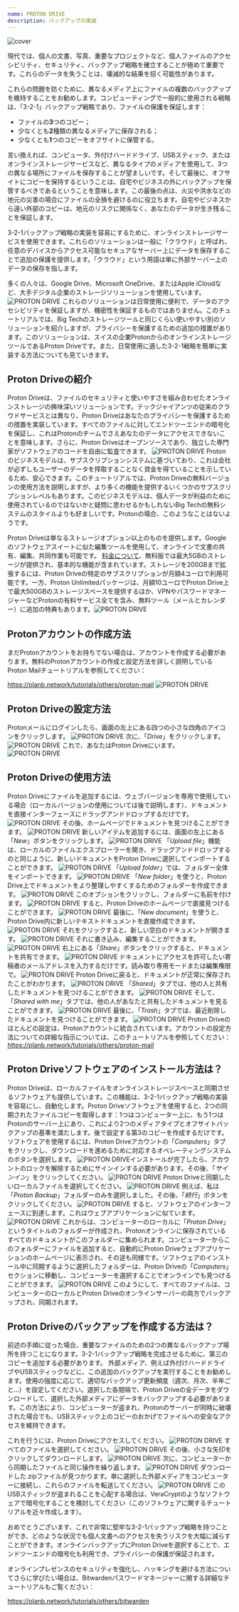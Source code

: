 ```yaml
---
name: PROTON DRIVE
description: バックアップの実装
---
```

![cover](assets/cover.webp)

現代では、個人の文書、写真、重要なプロジェクトなど、個人ファイルのアクセシビリティ、セキュリティ、バックアップ戦略を確立することが極めて重要です。これらのデータを失うことは、壊滅的な結果を招く可能性があります。

これらの問題を防ぐために、異なるメディア上にファイルの複数のバックアップを維持することをお勧めします。コンピューティングで一般的に使用される戦略は、「3-2-1」バックアップ戦略であり、ファイルの保護を保証します：
- ファイルの**3**つのコピー；
- 少なくとも**2**種類の異なるメディアに保存される；
- 少なくとも**1**つのコピーをオフサイトに保管する。

言い換えれば、コンピュータ、外付けハードドライブ、USBスティック、またはオンラインストレージサービスなど、異なるタイプのメディアを使用して、3つの異なる場所にファイルを保存することが望ましいです。そして最後に、オフサイトにコピーを保持するということは、自宅やビジネスの外にバックアップを保管するべきであるということを意味します。この最後の点は、火災や洪水などの地元の災害の場合にファイルの全損を避けるのに役立ちます。自宅やビジネスから遠い外部のコピーは、地元のリスクに関係なく、あなたのデータが生き残ることを保証します。

3-2-1バックアップ戦略の実装を容易にするために、オンラインストレージサービスを使用できます。これらのソリューションは一般に「クラウド」と呼ばれ、任意のデバイスからアクセス可能なセキュアなサーバー上にデータを保存することで追加の保護を提供します。「クラウド」という用語は単に外部サーバー上のデータの保存を指します。

多くの人々は、Google Drive、Microsoft OneDrive、またはApple iCloudなど、大手デジタル企業のストレージソリューションを使用しています。
![PROTON DRIVE](assets/notext/01.webp)
これらのソリューションは日常使用に便利で、データのアクセシビリティを保証しますが、機密性を保証するものではありません。このチュートリアルでは、Big Techのストレージツールと同じくらい使いやすい別のソリューションを紹介しますが、プライバシーを保護するための追加の措置があります。このソリューションは、スイスの企業ProtonからのオンラインストレージツールであるProton Driveです。また、日常使用に適した3-2-1戦略を簡単に実装する方法についても見ていきます。

## Proton Driveの紹介
Proton Driveは、ファイルのセキュリティと使いやすさを組み合わせたオンラインストレージの興味深いソリューションです。テックジャイアンツの従来のクラウドサービスとは異なり、Proton Driveはあなたのプライバシーを保護するための措置を実装しています。すべてのファイルに対してエンドツーエンドの暗号化を保証し、これはProtonのチームでさえあなたのデータにアクセスできないことを意味します。さらに、Proton Driveはオープンソースであり、独立した専門家がソフトウェアのコードを自由に監査できます。
![PROTON DRIVE](assets/notext/02.webp)
Protonのビジネスモデルは、サブスクリプションシステムに基づいており、これは会社が必ずしもユーザーのデータを搾取することなく資金を得ていることを示しているため、安心できます。このチュートリアルでは、Proton Driveの無料バージョンの使用方法を説明しますが、より多くの機能を提供するいくつかのサブスクリプションレベルもあります。このビジネスモデルは、個人データが利益のために使用されているのではないかと疑問に思わせるかもしれないBig Techの無料システムのスタイルよりも好ましいです。Protonの場合、このようなことはないようです。

Proton Driveは単なるストレージオプション以上のものを提供します。Googleのソフトウェアスイートに似た編集ツールを使用して、オンラインで文書の共有、編集、共同作業も可能です。
[料金について](https://proton.me/pricing)、無料版では最大5GBのストレージが提供され、基本的な機能が含まれています。ストレージを200GBまで拡張するには、Proton Driveの特定のサブスクリプションが月額4ユーロで利用可能です。一方、Proton Unlimitedパッケージは、月額10ユーロでProton Drive上で最大500GBのストレージスペースを提供するほか、VPNやパスワードマネージャーなどProtonの有料サービス全てを含み、無料ツール（メールとカレンダー）に追加の特典もあります。![PROTON DRIVE](assets/notext/03.webp)
## Protonアカウントの作成方法

まだProtonアカウントをお持ちでない場合は、アカウントを作成する必要があります。無料のProtonアカウントの作成と設定方法を詳しく説明しているProton Mailチュートリアルを参照してください：

https://planb.network/tutorials/others/proton-mail
![PROTON DRIVE](assets/notext/04.webp)
## Proton Driveの設定方法

Protonメールにログインしたら、画面の左上にある四つの小さな四角のアイコンをクリックします。
![PROTON DRIVE](assets/notext/05.webp)
次に、「*Drive*」をクリックします。
![PROTON DRIVE](assets/notext/06.webp)
これで、あなたはProton Driveにいます。
![PROTON DRIVE](assets/notext/07.webp)
## Proton Driveの使用方法
Proton Driveにファイルを追加するには、ウェブバージョンを専用で使用している場合（ローカルバージョンの使用については後で説明します）、ドキュメントを直接インターフェースにドラッグアンドドロップするだけです。 ![PROTON DRIVE](assets/notext/08.webp) その後、ホームページでドキュメントを見つけることができます。 ![PROTON DRIVE](assets/notext/09.webp) 新しいアイテムを追加するには、画面の左上にある「*New*」ボタンをクリックします。 ![PROTON DRIVE](assets/notext/10.webp) 「*Upload file*」機能は、ローカルのファイルエクスプローラーを開き、ドラッグアンドドロップするのと同じように、新しいドキュメントをProton Driveに選択してインポートすることができます。 ![PROTON DRIVE](assets/notext/11.webp) 「*Upload folder*」では、フォルダー全体をインポートできます。 ![PROTON DRIVE](assets/notext/12.webp) 「*New folder*」を使うと、Proton Drive上でドキュメントをより整理しやすくするためのフォルダーを作成できます。 ![PROTON DRIVE](assets/notext/13.webp) このオプションをクリックし、フォルダーに名前を付けます。 ![PROTON DRIVE](assets/notext/14.webp) すると、Proton Driveのホームページで直接見つけることができます。 ![PROTON DRIVE](assets/notext/15.webp) 最後に、「*New document*」を使うと、Proton Drive内に新しいテキストドキュメントを直接作成できます。 ![PROTON DRIVE](assets/notext/16.webp) それをクリックすると、新しい空白のドキュメントが開きます。 ![PROTON DRIVE](assets/notext/17.webp) それに書き込み、編集することができます。 ![PROTON DRIVE](assets/notext/18.webp) 右上にある「*Share*」ボタンをクリックすると、ドキュメントを共有できます。 ![PROTON DRIVE](assets/notext/19.webp) ドキュメントにアクセスを許可したい寄稿者のメールアドレスを入力するだけです。読み取り専用モードまたは編集権限で。 ![PROTON DRIVE](assets/notext/20.webp) Proton Driveに戻ると、ドキュメントが正常に保存されたことがわかります。 ![PROTON DRIVE](assets/notext/21.webp) 「*Shared*」タブでは、他の人と共有したドキュメントを見つけることができます。 ![PROTON DRIVE](assets/notext/22.webp) そして、「*Shared with me*」タブでは、他の人があなたと共有したドキュメントを見ることができます。 ![PROTON DRIVE](assets/notext/23.webp) 最後に、「*Trash*」タブでは、最近削除したドキュメントを見つけることができます。 ![PROTON DRIVE](assets/notext/24.webp) Proton Driveのほとんどの設定は、Protonアカウントに統合されています。アカウントの設定方法についての詳細な指示については、このチュートリアルを参照してください：
https://planb.network/tutorials/others/proton-mail

## Proton Driveソフトウェアのインストール方法は？
Proton Driveは、ローカルファイルをオンラインストレージスペースと同期させるソフトウェアも提供しています。この機能は、3-2-1バックアップ戦略の実装を容易にし、自動化します。Proton Driveソフトウェアを使用すると、2つの同期されたファイルコピーを取得します：1つはコンピューター上に、もう1つはProtonのサーバー上にあり、これにより2つのメディアタイプとオフサイトバックアップの基準を満たします。後で設定する第3のコピーを作成するだけです。
ソフトウェアを使用するには、Proton Driveアカウントの「*Computers*」タブをクリックし、ダウンロードを進めるために対応するオペレーティングシステムのボタンを選択します。
![PROTON DRIVE](assets/notext/25.webp)インストールが完了したら、アカウントのロックを解除するためにサインインする必要があります。その後、「*サインイン*」をクリックしてください。
![PROTON DRIVE](assets/notext/26.webp)
Proton Driveと同期したいローカルファイルを選択してください。
![PROTON DRIVE](assets/notext/27.webp)
例えば、私は「*Proton Backup*」フォルダーのみを選択しました。その後、「*続行*」ボタンをクリックしてください。
![PROTON DRIVE](assets/notext/28.webp)
すると、ソフトウェアのインターフェースに到達します。これはウェブアプリケーションに似ています。
![PROTON DRIVE](assets/notext/29.webp)
これからは、コンピューターのローカルに「*Proton Drive*」というタイトルのフォルダーが作成され、Protonオンラインに保存されているすべてのドキュメントがこのフォルダーに集められます。コンピューターからこのフォルダーにファイルを追加すると、自動的にProton Driveウェブアプリケーションのホームページに表示され、その逆も同様です。ソフトウェアのインストール中に同期するように選択したフォルダーは、Proton Driveの「*Computers*」セクションに移動し、コンピューターを選択することでオンラインでも見つけることができます。
![PROTON DRIVE](assets/notext/30.webp)
このようにして、すべてのファイルは、コンピューターのローカルとProton Driveのオンラインサーバーの両方でバックアップされ、同期されます。

## Proton Driveのバックアップを作成する方法は？

前述の手順に従った場合、重要なファイルのための2つの異なるバックアップ場所を持つことになります。3-2-1バックアップ戦略を完成させるために、第三のコピーを追加する必要があります。
外部メディア、例えば外付けハードドライブやUSBスティックなどに、この追加のバックアップを実行することをお勧めします。使用の強度に応じて、適切なバックアップ更新頻度（週次、月次、半年ごと...）を設定してください。選択した各間隔で、Proton Driveの全データをダウンロードして、選択した外部メディアにデータをバックアップする必要があります。この方法により、コンピューターが盗まれ、Protonのサーバーが同時に破壊された場合でも、USBスティック上のコピーのおかげでファイルへの安全なアクセスを維持できます。

これを行うには、Proton Driveにアクセスしてください。
![PROTON DRIVE](assets/notext/31.webp)
すべてのファイルを選択してください。
![PROTON DRIVE](assets/notext/32.webp)
その後、小さな矢印をクリックしてダウンロードします。
![PROTON DRIVE](assets/notext/33.webp)
次に、コンピューターから同期したファイルと同じ操作を繰り返します。
![PROTON DRIVE](assets/notext/34.webp)
ダウンロードした.zipファイルが見つかります。単に選択した外部メディアをコンピューターに接続し、これらのファイルを転送してください。
![PROTON DRIVE](assets/notext/35.webp)
このUSBスティックが盗まれることを心配する場合は、VeraCryptのようなソフトウェアで暗号化することを検討してください（このソフトウェアに関するチュートリアルを近々作成します）。

おめでとうございます、これで非常に堅牢な3-2-1バックアップ戦略を持つことができ、どのような状況でも個人文書へのアクセスを失うリスクを大幅に減らすことができます。オンラインバックアップにProton Driveを選択することで、エンドツーエンドの暗号化も利用でき、プライバシーの保護が保証されます。

オンラインプレゼンスのセキュリティを強化し、ハッキングを避ける方法についてさらに学びたい場合は、Bitwardenパスワードマネージャーに関する詳細なチュートリアルもご覧ください：

https://planb.network/tutorials/others/bitwarden